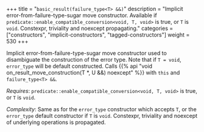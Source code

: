 +++
title = "`basic_result(failure_type<T> &&)`"
description = "Implicit error-from-failure-type-sugar move constructor. Available if `predicate::enable_compatible_conversion<void, T, void>` is true, or `T` is `void`. Constexpr, triviality and noexcept propagating."
categories = ["constructors", "implicit-constructors", "tagged-constructors"]
weight = 530
+++

Implicit error-from-failure-type-sugar move constructor used to disambiguate the construction of the error type.
Note that if `T = void`, `error_type` will be default constructed.  Calls {{% api "void on_result_move_construction(T *, U &&) noexcept" %}} with `this` and `failure_type<T> &&`.

*Requires*: `predicate::enable_compatible_conversion<void, T, void>` is true, or `T` is `void`.

*Complexity*: Same as for the `error_type` constructor which accepts `T`, or the `error_type` default constructor if `T` is `void`. Constexpr, triviality and noexcept of underlying operations is propagated.
